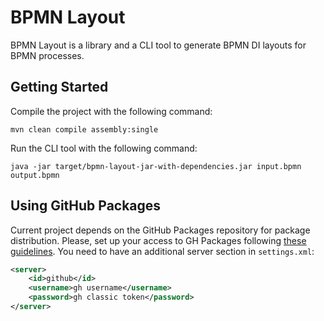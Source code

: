 # BPMN Layout

BPMN Layout is a library and a CLI tool to generate BPMN DI layouts for BPMN processes.

## Getting Started

Compile the project with the following command:

```shell
mvn clean compile assembly:single
```

Run the CLI tool with the following command:

```shell
java -jar target/bpmn-layout-jar-with-dependencies.jar input.bpmn output.bpmn
```

## Using GitHub Packages

Current project depends on the GitHub Packages repository for package distribution. Please, set up your access to GH
Packages following [these guidelines](https://docs.github.com/en/packages/working-with-a-github-packages-registry/working-with-the-apache-maven-registry#installing-a-package).
You need to have an additional server section in `settings.xml`:

```xml
<server>
    <id>github</id>
    <username>gh username</username>
    <password>gh classic token</password>
</server>
```